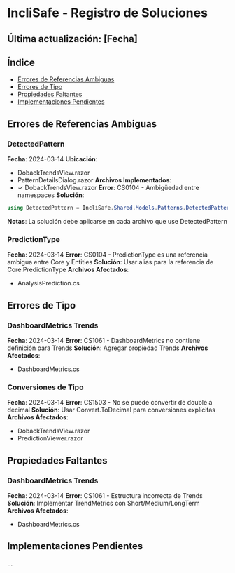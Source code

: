 # IncliSafe - Registro de Soluciones

## Última actualización: [Fecha]

## Índice
- [Errores de Referencias Ambiguas](#errores-de-referencias-ambiguas)
- [Errores de Tipo](#errores-de-tipo)
- [Propiedades Faltantes](#propiedades-faltantes)
- [Implementaciones Pendientes](#implementaciones-pendientes)

## Errores de Referencias Ambiguas
### DetectedPattern
**Fecha**: 2024-03-14
**Ubicación**: 
- DobackTrendsView.razor
- PatternDetailsDialog.razor
**Archivos Implementados**:
- ✓ DobackTrendsView.razor
**Error**: CS0104 - Ambigüedad entre namespaces
**Solución**:
```csharp
using DetectedPattern = IncliSafe.Shared.Models.Patterns.DetectedPattern;
```
**Notas**: La solución debe aplicarse en cada archivo que use DetectedPattern

### PredictionType
**Fecha**: 2024-03-14
**Error**: CS0104 - PredictionType es una referencia ambigua entre Core y Entities
**Solución**: Usar alias para la referencia de Core.PredictionType
**Archivos Afectados**:
- AnalysisPrediction.cs

## Errores de Tipo
### DashboardMetrics Trends
**Fecha**: 2024-03-14
**Error**: CS1061 - DashboardMetrics no contiene definición para Trends
**Solución**: Agregar propiedad Trends
**Archivos Afectados**:
- DashboardMetrics.cs

### Conversiones de Tipo
**Fecha**: 2024-03-14
**Error**: CS1503 - No se puede convertir de double a decimal
**Solución**: Usar Convert.ToDecimal para conversiones explícitas
**Archivos Afectados**:
- DobackTrendsView.razor
- PredictionViewer.razor

## Propiedades Faltantes
### DashboardMetrics Trends
**Fecha**: 2024-03-14
**Error**: CS1061 - Estructura incorrecta de Trends
**Solución**: Implementar TrendMetrics con Short/Medium/LongTerm
**Archivos Afectados**:
- DashboardMetrics.cs

## Implementaciones Pendientes
... 